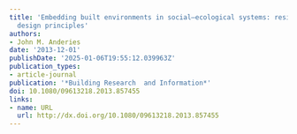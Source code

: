 ```yaml
---
title: 'Embedding built environments in social–ecological systems: resilience-based
  design principles'
authors:
- John M. Anderies
date: '2013-12-01'
publishDate: '2025-01-06T19:55:12.039963Z'
publication_types:
- article-journal
publication: '*Building Research  and Information*'
doi: 10.1080/09613218.2013.857455
links:
- name: URL
  url: http://dx.doi.org/10.1080/09613218.2013.857455
---
```

